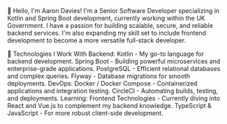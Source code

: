👋 Hello, I'm Aaron Davies!
I'm a Senior Software Developer specializing in Kotlin and Spring Boot development, currently working within the UK Government. I have a passion for building scalable, secure, and reliable backend services. 
I'm also expanding my skill set to include frontend development to become a more versatile full-stack developer.

🚀 Technologies I Work With
Backend:
Kotlin - My go-to language for backend development.
Spring Boot - Building powerful microservices and enterprise-grade applications.
PostgreSQL - Efficient relational databases and complex queries.
Flyway - Database migrations for smooth deployments.
DevOps:
Docker / Docker Compose - Containerized applications and integration testing.
CircleCI - Automating builds, testing, and deployments.
Learning:
Frontend Technologies - Currently diving into React and Vue.js to complement my backend knowledge.
TypeScript & JavaScript - For more robust client-side development.
